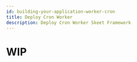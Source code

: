 ```yaml
---
id: building-your-application-worker-cron
title: Deploy Cron Worker
description: Deploy Cron Worker Skeet Framework
---
```


# WIP